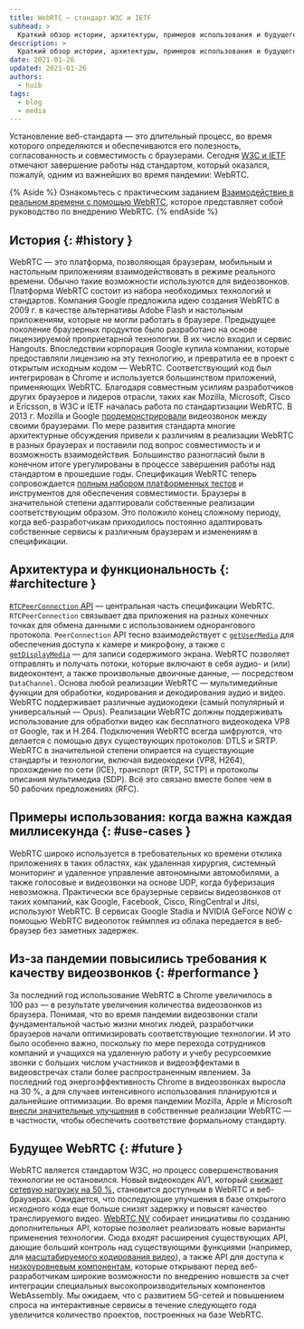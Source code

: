 ```yaml
---
title: WebRTC — стандарт W3C и IETF
subhead: >
  Краткий обзор истории, архитектуры, примеров использования и будущего WebRTC.
description: >
  Краткий обзор истории, архитектуры, примеров использования и будущего WebRTC.
date: 2021-01-26
updated: 2021-01-26
authors:
  - huib
tags:
  - blog
  - media
---
```


Установление веб-стандарта — это длительный процесс, во время которого определяются и обеспечиваются его полезность, согласованность и
совместимость с браузерами. Сегодня [W3C и
IETF](https://www.w3.org/2021/01/pressrelease-webrtc-rec.html.en) отмечают завершение работы над стандартом, который
оказался, пожалуй, одним из важнейших во время пандемии: WebRTC.

{% Aside %}
  Ознакомьтесь с практическим заданием [Взаимодействие в реальном времени с помощью WebRTC](https://codelabs.developers.google.com/codelabs/webrtc-web),
  которое представляет собой руководство по внедрению WebRTC.
{% endAside %}

## История {: #history }

WebRTC — это платформа, позволяющая браузерам, мобильным и настольным приложениям взаимодействовать в режиме реального времени.
Обычно такие возможности используются для видеозвонков. Платформа WebRTC состоит из набора необходимых
технологий и стандартов. Компания Google предложила идею создания WebRTC в 2009 г. в качестве альтернативы
Adobe Flash и настольным приложениям, которые не могли работать в браузере. Предыдущее поколение
браузерных продуктов было разработано на основе лицензируемой проприетарной технологии. В их число
входил и сервис Hangouts. Впоследствии корпорация Google купила компании, которые
предоставляли лицензию на эту технологию, и превратила ее в проект с открытым исходным кодом — WebRTC. Соответствующий код
был интегрирован в Chrome и используется большинством приложений, применяющих WebRTC. Благодаря совместным усилиям
разработчиков других браузеров и лидеров отрасли, таких как Mozilla, Microsoft, Cisco и Ericsson,
в W3C и IETF началась работа по стандартизации WebRTC.  В 2013 г. Mozilla и Google
[продемонстрировали](https://blog.chromium.org/2013/02/hello-firefox-this-is-chrome-calling.html)
видеозвонок между своими браузерами. По мере развития стандарта многие архитектурные
обсуждения привели к различиям в реализации WebRTC в разных браузерах и поставили под вопрос совместимость и
и возможность взаимодействия. Большинство разногласий были в конечном итоге урегулированы в процессе
завершения работы над стандартом в прошедшие годы. Спецификация WebRTC теперь сопровождается
[полным набором платформенных тестов](https://wpt.fyi/results/webrtc?label=experimental&label=master&aligned)
и инструментов для обеспечения совместимости. Браузеры в значительной степени адаптировали собственные реализации
соответствующим образом. Это положило конец сложному периоду, когда веб-разработчикам приходилось постоянно
адаптировать собственные сервисы к различным браузерам и изменениям в спецификации.

## Архитектура и функциональность {: #architecture }

[`RTCPeerConnection` API](https://developer.mozilla.org/docs/Web/API/RTCPeerConnection) —
центральная часть спецификации WebRTC. `RTCPeerConnection` связывает два
приложения на разных конечных точках для обмена данными с использованием однорангового протокола. `PeerConnection`
API тесно взаимодействует с
[`getUserMedia`](https://developer.mozilla.org/docs/Web/API/MediaDevices/getUserMedia) для
обеспечения доступа к камере и микрофону, а также с
[`getDisplayMedia`](https://developer.mozilla.org/docs/Web/API/MediaDevices/getDisplayMedia) —
для записи содержимого экрана. WebRTC позволяет отправлять и получать потоки, которые включают в себя аудио- и (или)
видеоконтент, а также произвольные двоичные данные, — посредством `DataChannel`. Основа любой реализации WebRTC — мультимедийные функции для
обработки, кодирования и декодирования аудио и видео.
WebRTC поддерживает различные аудиокодеки (самый популярный и универсальный — Opus). Реализации WebRTC
должны поддерживать использование для обработки видео как бесплатного видеокодека VP8 от Google,
так и H.264. Подключения WebRTC всегда шифруются, что делается с помощью двух существующих
протоколов: DTLS и SRTP.  WebRTC в значительной степени опирается на существующие стандарты и технологии, включая
видеокодеки (VP8, H264), прохождение по сети (ICE), транспорт (RTP, SCTP) и протоколы описания мультимедиа
(SDP). Всё это связано вместе более чем в 50 рабочих предложениях (RFC).

## Примеры использования: когда важна каждая миллисекунда {: #use-cases }

WebRTC широко используется в требовательных ко времени отклика приложениях в таких областях, как удаленная хирургия, системный мониторинг и
удаленное управление автономными автомобилями, а также голосовые и видеозвонки на основе UDP, когда буферизация
невозможна. Практически все браузерные сервисы видеозвонков от таких компаний, как Google, Facebook,
Cisco, RingCentral и Jitsi, используют WebRTC. В сервисах Google Stadia и NVIDIA GeForce NOW с помощью WebRTC
видеопоток геймплея из облака передается в веб-браузер без заметных задержек.

## Из-за пандемии повысились требования к качеству видеозвонков {: #performance }

За последний год использование WebRTC в Chrome увеличилось в 100 раз — в результате увеличения количества
видеозвонков из браузера. Понимая, что во время пандемии видеозвонки стали фундаментальной частью
жизни многих людей, разработчики браузеров начали оптимизировать соответствующие
технологии. И это было особенно важно, поскольку по мере перехода сотрудников компаний и учащихся
на удаленную работу и учебу ресурсоемкие звонки с больших числом участников и видеоэффектами в видеовстречах стали более
распространенным явлением.  За последний год энергоэффективность Chrome в видеозвонках выросла на 30 %,
а для случаев интенсивного использования планируются и дальнейшие оптимизации. Во время пандемии Mozilla, Apple и Microsoft
[внесли значительные улучшения](https://www.youtube.com/watch?v=YZROn-WsyO4) в собственные
реализации WebRTC — в частности, чтобы обеспечить соответствие
формальному стандарту.

## Будущее WebRTC {: #future }

WebRTC является стандартом W3C, но процесс совершенствования технологии не остановился. Новый видеокодек AV1,
который
[снижает сетевую нагрузку на 50 %](https://blog.google/products/duo/4-new-google-duo-features-help-you-stay-connected/),
становится доступным в WebRTC и веб-браузерах. Ожидается, что последующие улучшения в базе открытого исходного кода
еще больше снизят задержку и повысят качество транслируемого видео.
[WebRTC NV](https://www.w3.org/TR/webrtc-nv-use-cases/) собирает инициативы по созданию
дополнительных API, которые позволяет реализовать новые варианты применения технологии. Сюда входят расширения существующих API, дающие
больший контроль над существующими функциями (например, для [масштабируемого
кодирования видео](https://www.w3.org/TR/webrtc-svc/)), а также API для доступа к
[низкоуровневым компонентам](https://github.com/w3c/mediacapture-insertable-streams/blob/main/explainer.md),
которые открывают перед веб-разработчикам широкие возможности по внедрению новшеств за счет интеграции специальных высокопроизводительных
компонентов WebAssembly. Мы ожидаем, что с развитием 5G-сетей и повышением спроса на интерактивные сервисы
в течение следующего года увеличится количество проектов, построенных на базе
WebRTC.
